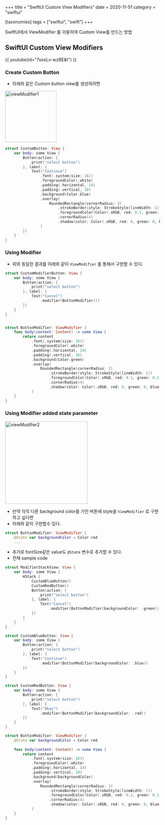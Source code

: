 +++
title = "SwiftUI Custom View Modifiers"
date = 2020-11-51
category = "swiftui"

[taxonomies]
tags = ["swiftui", "swift"]
+++

SwiftUI에서 ViewModifier 를 이용하여 Custom View를 만드는 방법
<!-- more -->

## SwiftUI Custom View Modifiers 

{{ youtube(id="7sosLx-wzBE&t") }}

### Create Custom Button
- 아래와 같은 Custom button view를 생성하려면 

<img width="167" alt="viewModifier1" src="https://user-images.githubusercontent.com/911787/100363789-91f93280-3040-11eb-9390-1932129bd642.png">

```swift
struct CustomButton: View {
    var body: some View {
        Button(action: {
            print("select button")
        }, label: {
            Text("Continue")
                .font(.system(size: 16))
                .foregroundColor(.white)
                .padding(.horizontal, 14)
                .padding(.vertical, 10)
                .background(Color.blue)
                .overlay(
                    RoundedRectangle(cornerRadius: 3)
                        .strokeBorder(style: StrokeStyle(lineWidth: 1))
                        .foregroundColor(Color(.sRGB, red: 0.1, green: 0.1, blue: 0.1, opacity: 1))
                        .cornerRadius(4)
                        .shadow(color: Color(.sRGB, red: 0, green: 0, blue: 0, opacity: 0.5), radius: 5, x: 0, y: 0)
                )
        })
    }
}
```

### Using Modifier
- 위와 동일한 결과를 아래와 같이 `ViewModifier` 를 통해서 구현할 수 있다.
```swift
struct CustomModifierButton: View {
    var body: some View {
        Button(action: {
            print("select button")
        }, label: {
            Text("Cancel")
                .modifier(ButtonModifier())
        })
    }
}


struct ButtonModifier: ViewModifier {
    func body(content: Content) -> some View {
        return content
            .font(.system(size: 16))
            .foregroundColor(.white)
            .padding(.horizontal, 14)
            .padding(.vertical, 10)
            .background(Color.green)
            .overlay(
                RoundedRectangle(cornerRadius: 3)
                    .strokeBorder(style: StrokeStyle(lineWidth: 1))
                    .foregroundColor(Color(.sRGB, red: 0.1, green: 0.1, blue: 0.1, opacity: 1))
                    .cornerRadius(4)
                    .shadow(color: Color(.sRGB, red: 0, green: 0, blue: 0, opacity: 0.5), radius: 5, x: 0, y: 0)
            )
    }
}

```

### Using Modifier added state parameter
<img width="268" alt="viewModifier2" src="https://user-images.githubusercontent.com/911787/100363802-97567d00-3040-11eb-84df-62714bbb086f.png">

- 만약 각각 다른 background color를 가진 버튼에 style을 `ViewModifier` 로 구현하고 싶다면 
- 아래와 같이 구현할수 있다.
```swift
struct ButtonModifier: ViewModifier {
    @State var backgroundColor = Color.red
	...
```
- 추가로 fontSize같은 value도 `@State` 변수로 추가할 수 있다.
- 전체 sample code

```swift
struct ModifierStackView: View {
    var body: some View {
        HStack {
            CustomBlueButton()
            CustomRedButton()
            Button(action: {
                print("select button")
            }, label: {
                Text("Cancel")
                    .modifier(ButtonModifier(backgroundColor: .green))
            })
        }
    }
}

struct CustomBlueButton: View {
    var body: some View {
        Button(action: {
            print("select button")
        }, label: {
            Text("Continue")
                .modifier(ButtonModifier(backgroundColor: .blue))
        })
    }
}

struct CustomRedButton: View {
    var body: some View {
        Button(action: {
            print("select button")
        }, label: {
            Text("Okay")
                .modifier(ButtonModifier(backgroundColor: .red))
        })
    }
}

struct ButtonModifier: ViewModifier {
    @State var backgroundColor = Color.red
    
    func body(content: Content) -> some View {
        return content
            .font(.system(size: 16))
            .foregroundColor(.white)
            .padding(.horizontal, 14)
            .padding(.vertical, 10)
            .background(backgroundColor)
            .overlay(
                RoundedRectangle(cornerRadius: 3)
                    .strokeBorder(style: StrokeStyle(lineWidth: 1))
                    .foregroundColor(Color(.sRGB, red: 0.1, green: 0.1, blue: 0.1, opacity: 1))
                    .cornerRadius(4)
                    .shadow(color: Color(.sRGB, red: 0, green: 0, blue: 0, opacity: 0.5), radius: 5, x: 0, y: 0)
            )
    }
}

```